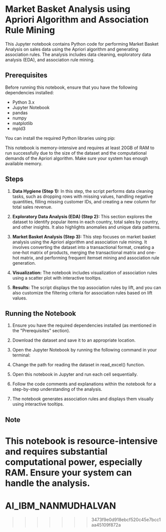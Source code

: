 # Market Basket Analysis using Apriori Algorithm and Association Rule Mining

This Jupyter notebook contains Python code for performing Market Basket Analysis on sales data using the Apriori algorithm and generating association rules. The analysis includes data cleaning, exploratory data analysis (EDA), and association rule mining. 

## Prerequisites

Before running this notebook, ensure that you have the following dependencies installed:

- Python 3.x
- Jupyter Notebook
- pandas
- numpy
- matplotlib
- mpld3

You can install the required Python libraries using pip:


This notebook is memory-intensive and requires at least 20GB of RAM to run successfully due to the size of the dataset and the computational demands of the Apriori algorithm. Make sure your system has enough available memory.

## Steps

1. **Data Hygiene (Step 1):** In this step, the script performs data cleaning tasks, such as dropping rows with missing values, handling negative quantities, filling missing customer IDs, and creating a new column for total sales revenue.

2. **Exploratory Data Analysis (EDA) (Step 2):** This section explores the dataset to identify popular items in each country, total sales by country, and other insights. It also highlights anomalies and unique data patterns.

3. **Market Basket Analysis (Step 3):** This step focuses on market basket analysis using the Apriori algorithm and association rule mining. It involves converting the dataset into a transactional format, creating a one-hot matrix of products, merging the transactional matrix and one-hot matrix, and performing frequent itemset mining and association rule generation.

4. **Visualization:** The notebook includes visualization of association rules using a scatter plot with interactive tooltips.

5. **Results:** The script displays the top association rules by lift, and you can also customize the filtering criteria for association rules based on lift values.

## Running the Notebook

1. Ensure you have the required dependencies installed (as mentioned in the "Prerequisites" section).

2. Download the dataset and save it to an appropriate location.

3. Open the Jupyter Notebook by running the following command in your terminal:

4. Change the path for reading the dataset in read_excel() function.

5. Open this notebook in Jupyter and run each cell sequentially.

6. Follow the code comments and explanations within the notebook for a step-by-step understanding of the analysis.

7. The notebook generates association rules and displays them visually using interactive tooltips.

## Note

This notebook is resource-intensive and requires substantial computational power, especially RAM. Ensure your system can handle the analysis.
=======
# AI_IBM_NANMUDHALVAN
>>>>>>> 3473f9e0d918ebcf520c45e7bcc1aa45109f872a
